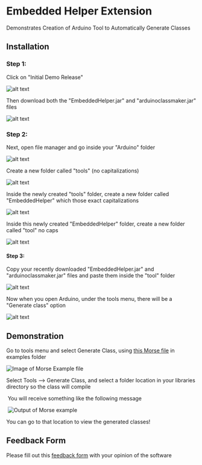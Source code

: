 # Embedded Helper Extension

 Demonstrates Creation of Arduino Tool to Automatically Generate Classes

 

## Installation

### Step 1:

Click on "Initial Demo Release"


![alt text](https://user-images.githubusercontent.com/62360986/86273966-fce03380-bb9e-11ea-9cb2-e6c6a19c102d.png)

Then download both the "EmbeddedHelper.jar" and "arduinoclassmaker.jar" files


![alt text](https://user-images.githubusercontent.com/62360986/87077916-d7cc7000-c1f1-11ea-8a92-d4e20446caa8.png)

### Step 2:

Next, open file manager and go inside your "Arduino" folder


![alt text](https://user-images.githubusercontent.com/62360986/86293835-68d39380-bbc1-11ea-88bc-e69fb65d66ba.png)

Create a new folder called "tools" (no capitalizations)


![alt text](https://user-images.githubusercontent.com/62360986/86294054-cf58b180-bbc1-11ea-8c66-cef0aa13b45c.png)

Inside the newly created "tools" folder, create a new folder called "EmbeddedHelper" which those exact capitalizations


![alt text](https://user-images.githubusercontent.com/62360986/86294225-23639600-bbc2-11ea-86fd-4da5080e9b8c.png)

Inside this newly created "EmbeddedHelper" folder, create a new folder called "tool" no caps


![alt text](https://user-images.githubusercontent.com/62360986/86294361-6160ba00-bbc2-11ea-9daf-a0b2acf69e0b.png)

#### Step 3:

Copy your recently downloaded "EmbeddedHelper.jar" and "arduinoclassmaker.jar" files and paste them inside the "tool" folder


![alt text](https://user-images.githubusercontent.com/62360986/87078740-17e02280-c1f3-11ea-8e6d-4cf79c76909b.png)


Now when you open Arduino, under the tools menu, there will be a "Generate class" option


![alt text](https://user-images.githubusercontent.com/62360986/86294573-cc11f580-bbc2-11ea-9c97-5052c4a777ae.png)


## Demonstration

  Go to tools menu and select Generate Class, using [this Morse file](https://github.com/jsmith2021Brandeis/EmbeddedHelperBetaTest/blob/master/examples/Morse/Morse.ino) in examples folder

![Image of Morse Example file](C:/Users/jsmit/Documents/ArduinoSketches/EmbeddedHelperBetaTest/images/Morse.PNG)

Select Tools --> Generate Class, and select a folder location in your libraries directory so the class will compile

​	You will receive something like the following message

​	![Output of Morse example](C:/Users/jsmit/Documents/ArduinoSketches/EmbeddedHelperBetaTest/images/MorseOutput.PNG)

You can go to that location to view the generated classes!

## **Feedback Form**

Please fill out this [feedback form](https://forms.gle/ZGoVuzwSiFXrtqiPA) with your opinion of the software
